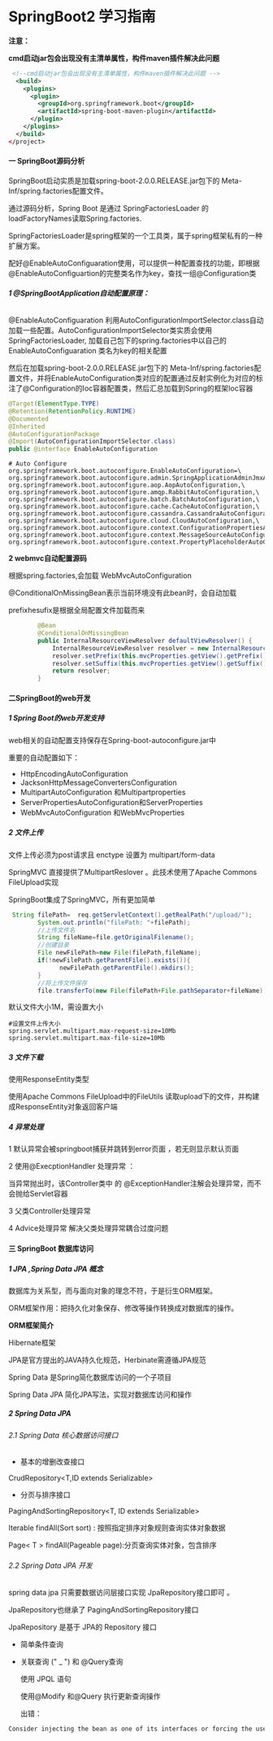 # SpringBoot2 学习指南

**注意：**

**cmd启动jar包会出现没有主清单属性，构件maven插件解决此问题**

```xml
 <!--cmd启动jar包会出现没有主清单属性，构件maven插件解决此问题 -->
  <build>
    <plugins>
      <plugin>
        <groupId>org.springframework.boot</groupId>
        <artifactId>spring-boot-maven-plugin</artifactId>
      </plugin>
    </plugins>
  </build>
</project>
```

#### 一  SpringBoot源码分析



SpringBoot启动实质是加载spring-boot-2.0.0.RELEASE.jar包下的  Meta-Inf/spring.factories配置文件。

通过源码分析，Spring Boot 是通过 SpringFactoriesLoader 的loadFactoryNames读取Spring.factories.

SpringFactoriesLoader是spring框架的一个工具类，属于spring框架私有的一种扩展方案。

配好@EnableAutoConfiguaration使用，可以提供一种配置查找的功能，即根据@EnableAutoConfiguartion的完整类名作为key，查找一组@Configuration类

###### **1 @SpringBootApplication自动配置原理：**

@EnableAutoConfiguaration 利用AutoConfigurationImportSelector.class自动加载一些配置。AutoConfigurationImportSelector类实质会使用SpringFactoriesLoader, 加载自己包下的spring.factories中以自己的EnableAutoConfiguaration 类名为key的相关配置

然后在加载spring-boot-2.0.0.RELEASE.jar包下的  Meta-Inf/spring.factories配置文件，并将EnableAutoConfiguration类对应的配置通过反射实例化为对应的标注了@Configuration的Ioc容器配置类，然后汇总加载到Spring的框架Ioc容器

```java
@Target(ElementType.TYPE)
@Retention(RetentionPolicy.RUNTIME)
@Documented
@Inherited
@AutoConfigurationPackage
@Import(AutoConfigurationImportSelector.class)
public @interface EnableAutoConfiguration
```

```properties
# Auto Configure
org.springframework.boot.autoconfigure.EnableAutoConfiguration=\
org.springframework.boot.autoconfigure.admin.SpringApplicationAdminJmxAutoConfiguration,\
org.springframework.boot.autoconfigure.aop.AopAutoConfiguration,\
org.springframework.boot.autoconfigure.amqp.RabbitAutoConfiguration,\
org.springframework.boot.autoconfigure.batch.BatchAutoConfiguration,\
org.springframework.boot.autoconfigure.cache.CacheAutoConfiguration,\
org.springframework.boot.autoconfigure.cassandra.CassandraAutoConfiguration,\
org.springframework.boot.autoconfigure.cloud.CloudAutoConfiguration,\
org.springframework.boot.autoconfigure.context.ConfigurationPropertiesAutoConfiguration,\
org.springframework.boot.autoconfigure.context.MessageSourceAutoConfiguration,\
org.springframework.boot.autoconfigure.context.PropertyPlaceholderAutoConfiguration,\

```



**2 webmvc自动配置源码**

根据spring.factories,会加载 WebMvcAutoConfiguration

@ConditionalOnMissingBean表示当前环境没有此bean时，会自动加载

prefixhesufix是根据全局配置文件加载而来

```java
		@Bean
		@ConditionalOnMissingBean
		public InternalResourceViewResolver defaultViewResolver() {
			InternalResourceViewResolver resolver = new InternalResourceViewResolver();
			resolver.setPrefix(this.mvcProperties.getView().getPrefix());
			resolver.setSuffix(this.mvcProperties.getView().getSuffix());
			return resolver;
		}

```



#### 二SpringBoot的web开发

##### 1 Spring Boot的web开发支持

web相关的自动配置支持保存在Spring-boot-autoconfigure.jar中

重要的自动配置如下：

- HttpEncodingAutoConfiguration
- JacksonHttpMessageConvertersConfiguration
- MultipartAutoConfiguration 和Multipartproperties 
- ServerPropertiesAutoConfiguration和ServerProperties
- WebMvcAutoConfiguration 和WebMvcProperties 

##### 2 文件上传

文件上传必须为post请求且 enctype 设置为 multipart/form-data

SpringMVC 直接提供了MultipartReslover 。此技术使用了Apache Commons FileUpload实现

SpringBoot集成了SpringMVC，所有更加简单

```java
 String filePath=  req.getServletContext().getRealPath("/upload/");
        System.out.println("filePath: "+filePath);
        //上传文件名
        String fileName=file.getOriginalFilename();
        //创建目录
        File newFilePath=new File(filePath,fileName);
        if(!newFilePath.getParentFile().exists()){
              newFilePath.getParentFile().mkdirs();
        }
        //将上传文件保存
        file.transferTo(new File(filePath+File.pathSeparator+fileName));
```

默认文件大小1M，需设置大小

```properties
#设置文件上传大小
spring.servlet.multipart.max-request-size=10Mb
spring.servlet.multipart.max-file-size=10Mb
```



##### 3 文件下载

使用ResponseEntity类型

使用Apache Commons FileUpload中的FileUtils 读取upload下的文件，并构建成ResponseEntity对象返回客户端

##### 4 异常处理

1 默认异常会被springboot捕获并跳转到error页面 ，若无则显示默认页面

2 使用@ExecptionHandler 处理异常 ：

当异常抛出时，该Controller类中 的 @ExceptionHandler注解会处理异常，而不会抛给Servlet容器

3 父类Controller处理异常

4 Advice处理异常 解决父类处理异常耦合过度问题

#### 三 SpringBoot 数据库访问

##### 1 JPA ,Spring Data JPA 概念

数据库为关系型，而与面向对象的理念不符，于是衍生ORM框架。

ORM框架作用：把持久化对象保存、修改等操作转换成对数据库的操作。

**ORM框架简介**

Hibernate框架

JPA是官方提出的JAVA持久化规范，Herbinate需遵循JPA规范

Spring Data 是Spring简化数据库访问的一个子项目

Spring Data JPA 简化JPA写法，实现对数据库访问和操作

##### 2 Spring Data JPA

###### 2.1 Spring Data 核心数据访问接口

- 基本的增删改查接口

CrudRepository<T,ID extends Serializable>

- 分页与排序接口

PagingAndSortingRepository<T, ID extends Serializable>

Iterable <T> findAll(Sort sort) : 按照指定排序对象规则查询实体对象数据

Page< T > findAll(Pageable page):分页查询实体对象，包含排序

###### 2.2 Spring Data JPA 开发

spring data jpa 只需要数据访问层接口实现 JpaRepository接口即可 。

JpaRepository也继承了 PagingAndSortingRepository接口

JpaRepository 是基于 JPA的 Repository 接口

- 简单条件查询

- 关联查询 (" _ ")  和 @Query查询

  使用  JPQL 语句 

  使用@Modify 和@Query 执行更新查询操作

  出错：

```xml
Consider injecting the bean as one of its interfaces or forcing the use of CGLib-based proxies by setting proxyTargetClass=true on @EnableAsync and/or @EnableCaching.

```

